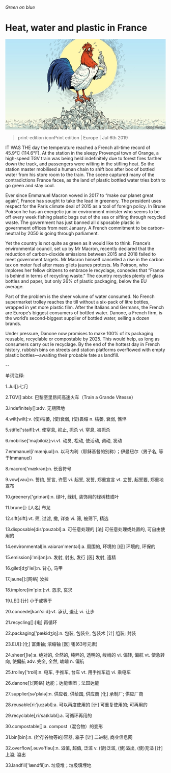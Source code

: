 ###### Green on blue

# Heat, water and plastic in France 

![image](images/20190706_EUD001_0.jpg) 

> print-edition iconPrint edition | Europe | Jul 6th 2019 

IT WAS THE day the temperature reached a French all-time record of 45.9°C (114.6°F). At the station in the sleepy Provençal town of Orange, a high-speed TGV train was being held indefinitely due to forest fires farther down the track, and passengers were wilting in the stifling heat. So the station master mobilised a human chain to shift box after box of bottled water from his store room to the train. The scene captured many of the contradictions France faces, as the land of plastic bottled water tries both to go green and stay cool. 

Ever since Emmanuel Macron vowed in 2017 to “make our planet great again”, France has sought to take the lead in greenery. The president uses respect for the Paris climate deal of 2015 as a tool of foreign policy. In Brune Poirson he has an energetic junior environment minister who seems to be off every week fishing plastic bags out of the sea or sifting through recycled waste. The government has just banned all disposable plastic in government offices from next January. A French commitment to be carbon-neutral by 2050 is going through parliament. 

Yet the country is not quite as green as it would like to think. France’s environmental council, set up by Mr Macron, recently declared that the reduction of carbon-dioxide emissions between 2015 and 2018 failed to meet government targets. Mr Macron himself cancelled a rise in the carbon tax on motor fuel after mass gilets jaunes protests. Ms Poirson, who implores her fellow citizens to embrace le recyclage, concedes that “France is behind in terms of recycling waste.” The country recycles plenty of glass bottles and paper, but only 26% of plastic packaging, below the EU average. 

Part of the problem is the sheer volume of water consumed. No French supermarket trolley reaches the till without a six-pack of litre bottles, wrapped in yet more plastic film. After the Italians and Germans, the French are Europe’s biggest consumers of bottled water. Danone, a French firm, is the world’s second-biggest supplier of bottled water, selling a dozen brands. 

Under pressure, Danone now promises to make 100% of its packaging reusable, recyclable or compostable by 2025. This would help, as long as consumers carry out le recyclage. By the end of the hottest day in French history, rubbish bins on streets and station platforms overflowed with empty plastic bottles—awaiting their probable fate as landfill. 

-- 

 单词注释:

1.Jul[]:七月 

2.TGV[]:abbr. 巴黎至里昂间高速火车（Train a Grande Vitesse） 

3.indefinitely[]:adv. 无期限地 

4.wilt[wilt]:v. (使)枯萎, (使)衰弱, (使)畏缩 n. 枯萎, 衰弱, 憔悴 

5.stifle['staifl]:vt. 使窒息, 抑止, 扼杀 vi. 窒息, 被扼杀 

6.mobilise['mәjbilɑiz]:vi.vt. 动员, 松动, 使活动, 调动, 发动 

7.emmanuel[i'mænjuәl]:n. 以马内利（耶稣基督的别称）；伊曼纽尔（男子名, 等于Immanuel） 

8.macron['mækrәn]:n. 长音符号 

9.vow[vau]:n. 誓约, 誓言, 许愿 vi. 起誓, 发誓, 郑重宣言 vt. 立誓, 起誓要, 郑重地宣布 

10.greenery['gri:nәri]:n. 绿叶, 绿树, 装饰用的绿树枝或叶 

11.brune[]: [人名] 布龙 

12.sift[sift]:vt. 筛, 过滤, 撒, 详查 vi. 筛, 被筛下, 精选 

13.disposable[dis'pәuzәbl]:a. 可任意处理的 [法] 可任意处理或处置的, 可自由使用的 

14.environmental[in.vaiәrәn'mentәl]:a. 周围的, 环境的 [经] 环境的, 环保的 

15.emission[i'miʃәn]:n. 发射, 射出, 发行 [医] 发射, 遗精 

16.gilet[dʒi'lei]:n. 背心, 马甲 

17.jaune[]:[网络] 汝拉 

18.implore[im'plɒ:]:vt. 恳求, 哀求 

19.LE[]:[计] 小于或等于 

20.concede[kәn'si:d]:vt. 承认, 退让 vi. 让步 

21.recycling[]:[电] 再循环 

22.packaging['pækidʒiŋ]:n. 包装, 包装业, 包装术 [计] 组装; 封装 

23.EU[]:[化] 富集铀; 浓缩铀 [医] 铕(63号元素) 

24.sheer[ʃiә]:a. 绝对的, 全然的, 纯粹的, 透明的, 峻峭的 vi. 偏转, 偏航 vt. 使急转向, 使偏航 adv. 完全, 全然, 峻峭 n. 偏航 

25.trolley['trɒli]:n. 电车, 手推车, 台车 vt. 用手推车运 vi. 乘电车 

26.danone[]:[网络] 达能；达能集团；法国达能 

27.supplier[sә'plaiә]:n. 供应者, 供给国, 供应商 [化] 承制厂; 供应厂商 

28.reusable[ri:'ju:zәbl]:a. 可以再度使用的 [计] 可重复使用的; 可再用的 

29.recyclable[ˌri:ˈsaɪkləbl]:a. 可循环再用的 

30.compostable[]:a. compost（混合物）的变形 

31.bin[bin]:n. (贮存谷物等的)容器, 箱子 [计] 二进制, 商业信息网 

32.overflow[.әuvә'flәu]:n. 溢值, 超值, 泛滥 v. (使)泛滥, (使)溢出, (使)充溢 [计] 上溢; 溢出 

33.landfill['lændfil]:n. 垃圾堆；垃圾填埋地 

